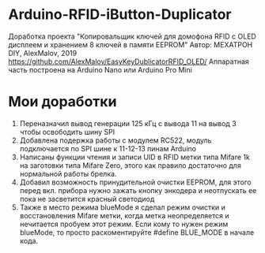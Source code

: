 # Arduino-RFID-iButton-Duplicator
  Доработка проекта "Копировальщик ключей для домофона RFID с OLED дисплеем и хранением 8 ключей в памяти EEPROM"
  Автор: МЕХАТРОН DIY, AlexMalov, 2019 https://github.com/AlexMalov/EasyKeyDublicatorRFID_OLED/
  Аппаратная часть построена на Arduino Nano или Arduino Pro Mini
# Мои доработки
  1. Переназначил вывод генерации 125 кГц с вывода 11 на вывод 3 чтобы освободить шину SPI
  2. Добавлена подержка работы с модулем RC522, модуль подключается по SPI шине к 11-12-13 пинам Arduino
  3. Написаны функции чтения и записи UID в RFID метки типа Mifare 1k на заготовки типа Mifare Zero, этого как правило достаточно для нормальной работы брелка.
  4. Добавил возможность принудительной очистки EEPROM, для этого перед вкл. прибора нужно зажать кнопку энкодера и неотпускать ее пока не засветится красный светодиод
  5. Также в место режима blueMode я сделал режим очистки и восстановления Mifare метки, когда метка неопределяется и нечитается пробуем этот режим. Если кому то нужен режим blueMode, то просто раскоментируйте #define BLUE_MODE в начале кода.

